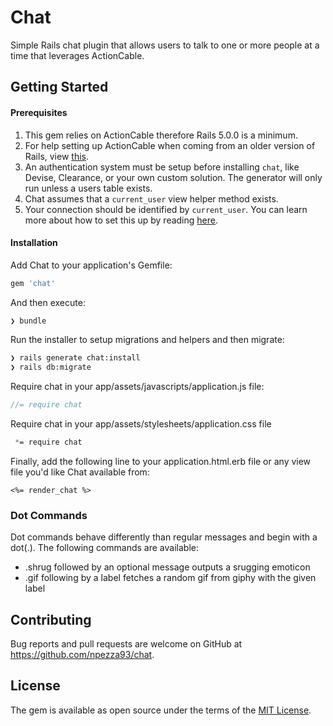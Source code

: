 # Chat
Simple Rails chat plugin that allows users to talk to one or more people at a
time that leverages ActionCable.

## Getting Started

#### Prerequisites
1. This gem relies on ActionCable therefore Rails 5.0.0 is a minimum.
1. For help setting up ActionCable when coming from an older version of Rails, view
[this](https://github.com/npezza93/chat/wiki/Setting-up-ActionCable).
1. An authentication system must be setup before installing `chat`, like
Devise, Clearance, or your own custom solution. The generator will only run
unless a users table exists.
1. Chat assumes that a `current_user` view helper
method exists.
1. Your connection should be identified by `current_user`. You can learn
more about how to set this up by reading
[here](http://edgeguides.rubyonrails.org/action_cable_overview.html#server-side-components-connections).

#### Installation
Add Chat to your application's Gemfile:

```ruby
gem 'chat'
```

And then execute:
```bash
❯ bundle
```

Run the installer to setup migrations and helpers and then migrate:
```bash
❯ rails generate chat:install
❯ rails db:migrate
```

Require chat in your app/assets/javascripts/application.js file:

```js
//= require chat
```

Require chat in your app/assets/stylesheets/application.css file

```css
 *= require chat
```

Finally, add the following line to your application.html.erb file or any view file
you'd like Chat available from:
```erb
<%= render_chat %>
```

### Dot Commands

Dot commands behave differently than regular messages and begin with a dot(.).
The following commands are available:
  - .shrug followed by an optional message outputs a srugging emoticon
  - .gif following by a label fetches a random gif from giphy with the given label

## Contributing
Bug reports and pull requests are welcome on GitHub at https://github.com/npezza93/chat.

## License
The gem is available as open source under the terms of the
[MIT License](http://opensource.org/licenses/MIT).
